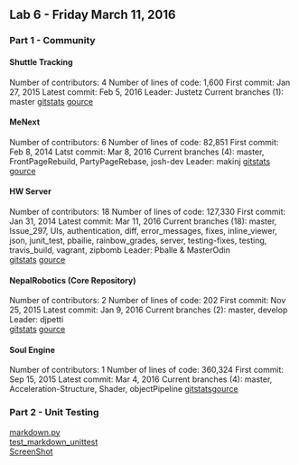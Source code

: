 ## Lab 6 - Friday March 11, 2016



### Part 1 - Community
#### Shuttle Tracking
Number of contributors:  4
Number of lines of code:  1,600
First commit:  Jan 27, 2015
Latest commit:  Feb 5, 2016
Leader: Justetz
Current branches (1):  master [gitstats](/files/gitstats/HWserver_gitStats/index.html) [gource](/files/Shuttle.mp4)  

#### MeNext
Number of contributors:  6
Number of lines of code:  82,851
First commit:  Feb 8, 2014
Latst commit:  Mar 8, 2016
Current branches (4):  master, FrontPageRebuild, PartyPageRebase, josh-dev
Leader: makinj
[gitstats](/files/gitstats/MeNext_gitStats/index.html) [gource](/files/MeNext.mp4)  

#### HW Server
Number of contributors:  18
Number of lines of code:  127,330
First commit:  Jan 31, 2014
Latest commit:  Mar 11, 2016
Current branches (18):  master, Issue_297, UIs, authentication, diff,
error_messages, fixes, inline_viewer, json, junit_test, pbailie,
rainbow_grades, server, testing-fixes, testing, travis_build, vagrant, zipbomb
Leader: Pballe & MasterOdin    
[gitstats](/files/gitstats/HWserver_gitStats/index.html) [gource](/files/HWserver.mp4)


#### NepalRobotics (Core Repository)
Number of contributors:  2
Number of lines of code:  202
First commit:  Nov 25, 2015
Latest commit:  Jan 9, 2016
Current branches (2):  master, develop
Leader: djpetti  
[gitstats](/files/gitstats/Nepal_gitStats/index.html) [gource](/files/Nepal.mp4)  

#### Soul Engine
Number of contributors:  1
Number of lines of code:  360,324
First commit:  Sep 15, 2015
Latest commit:  Mar 4, 2016
Current branches (4):  master, Acceleration-Structure, Shader, objectPipeline [gitstats](/files/gitstats/soul_gitStats/index.html)[gource](/files/Soul.mp4)  

### Part 2 - Unit Testing

[markdown.py](/files/unitTest/markdown.py)  
[test_markdown_unittest](/files/unitTest/test_markdown_unittest.py)     
[ScreenShot](/files/unitTest/UnitTestRunning.png)
